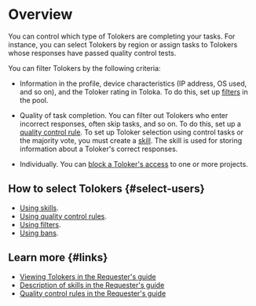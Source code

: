 # Overview

You can control which type of Tolokers are completing your tasks. For instance, you can select Tolokers by region or assign tasks to Tolokers whose responses have passed quality control tests.

You can filter Tolokers by the following criteria:

- Information in the profile, device characteristics (IP address, OS used, and so on), and the Toloker rating in Toloka. To do this, set up [filters](filters.md) in the pool.

- Quality of task completion. You can filter out Tolokers who enter incorrect responses, often skip tasks, and so on. To do this, set up a [quality control rule](quality_control.md). To set up Toloker selection using control tasks or the majority vote, you must create a [skill](skill.md). The skill is used for storing information about a Toloker's correct responses.

- Individually. You can [block a Toloker's access](ban.md) to one or more projects.

## How to select Tolokers {#select-users}

- [Using skills](skill.md).
- [Using quality control rules](quality_control.md).
- [Using filters](filters.md).
- [Using bans](ban.md).

## Learn more {#links}

- [Viewing Tolokers in the Requester's guide](https://toloka.ai/docs/guide/concepts/users.html)
- [Description of skills in the Requester's guide](https://toloka.ai/docs/guide/concepts/nav.html)
- [Quality control rules in the Requester's guide](https://toloka.ai/docs/guide/concepts/check-performers.html)